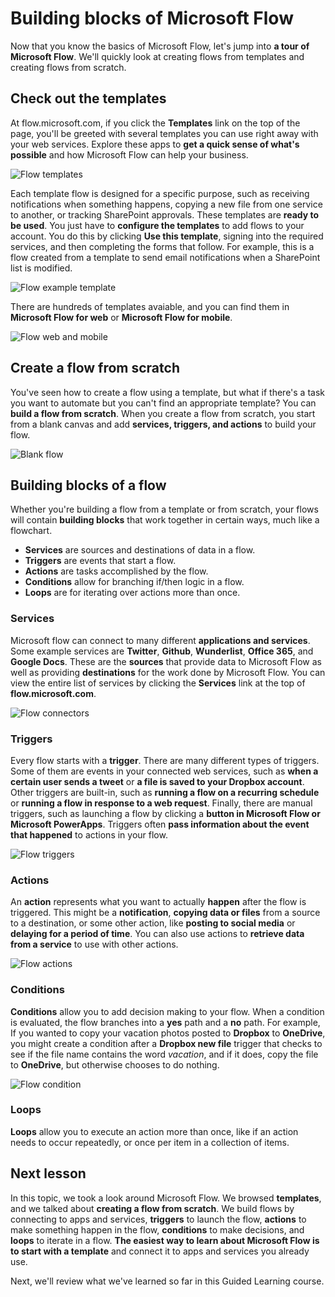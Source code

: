 <properties
   pageTitle="Building blocks of Microsoft Flow | Microsoft Flow"
   description="See the different parts of Microsoft Flow and how they relate. Create new flows from templates and from scratch."
   services=""
   suite="flow"
   documentationCenter="na"
   authors="msftman"
   manager="anneta"
   editor=""
   tags=""
   featuredVideoId="9U8jMRO-Jv0"
   courseDuration="9m"/>

<tags
   ms.service="flow"
   ms.devlang="na"
   ms.topic="get-started-article"
   ms.tgt_pltfrm="na"
   ms.workload="na"
   ms.date="11/22/2016"
   ms.author="deonhe"/>

# Building blocks of Microsoft Flow

Now that you know the basics of Microsoft Flow, let's jump into **a tour of Microsoft Flow**. We'll quickly look at creating flows from templates and creating flows from scratch.

## Check out the templates

At flow.microsoft.com, if you click the **Templates** link on the top of the page, you'll be greeted with several templates you can use right away with your web services. Explore these apps to **get a quick sense of what's possible** and how Microsoft Flow can help your business.

![Flow templates](./media/learning-flow-parts/template-list.png)

Each template flow is designed for a specific purpose, such as receiving notifications when something happens, copying a new file from one service to another, or tracking SharePoint approvals. These templates are **ready to be used**.  You just have to **configure the templates** to add flows to your account. You do this by clicking **Use this template**, signing into the required services, and then completing the forms that follow.  For example, this is a flow created from a template to send email notifications when a SharePoint list is modified. 

![Flow example template](./media/learning-flow-parts/example-template.png)

There are hundreds of templates avaiable, and you can find them in **Microsoft Flow for web** or **Microsoft Flow for mobile**.

![Flow web and mobile](./media/learning-flow-parts/flow-web-mobile.png)

## Create a flow from scratch

You've seen how to create a flow using a template, but what if there's a task you want to automate but you can't find an appropriate template? You can **build a flow from scratch**.  When you create a flow from scratch, you start from a blank canvas and add **services, triggers, and actions** to build your flow.  

![Blank flow](./media/learning-flow-parts/flow-from-blank.png)

## Building blocks of a flow

Whether you're building a flow from a template or from scratch, your flows will contain **building blocks** that work together in certain ways, much like a flowchart.

- **Services** are sources and destinations of data in a flow.
- **Triggers** are events that start a flow.
- **Actions** are tasks accomplished by the flow.
- **Conditions** allow for branching if/then logic in a flow.
- **Loops** are for iterating over actions more than once.

### Services

Microsoft flow can connect to many different **applications and services**.  Some example services are **Twitter**, **Github**, **Wunderlist**, **Office 365**, and **Google Docs**.  These are the **sources** that provide data to Microsoft Flow as well as providing **destinations** for the work done by Microsoft Flow.  You can view the entire list of services by clicking the **Services** link at the top of **flow.microsoft.com**.

![Flow connectors](./media/learning-flow-parts/flow-connectors.png)

### Triggers

Every flow starts with a **trigger**.  There are many different types of triggers.  Some of them are events in your connected web services, such as **when a certain user sends a tweet** or **a file is saved to your Dropbox account**.  Other triggers are built-in, such as **running a flow on a recurring schedule** or **running a flow in response to a web request**.  Finally, there are manual triggers, such as launching a flow by clicking a **button in Microsoft Flow or Microsoft PowerApps**.  Triggers often **pass information about the event that happened** to actions in your flow.

![Flow triggers](./media/learning-flow-parts/flow-triggers.png)  

### Actions

An **action** represents what you want to actually **happen** after the flow is triggered.  This might be a **notification**, **copying data or files** from a source to a destination, or some other action, like **posting to social media** or **delaying for a period of time**.  You can also use actions to **retrieve data from a service** to use with other actions.

![Flow actions](./media/learning-flow-parts/flow-actions.png) 

### Conditions

**Conditions** allow you to add decision making to your flow.  When a condition is evaluated, the flow branches into a **yes** path and a **no** path.   For example, If you wanted to copy your vacation photos posted to **Dropbox** to **OneDrive**, you might create a condition after a **Dropbox new file** trigger that checks to see if the file name contains the word *vacation*, and if it does, copy the file to **OneDrive**, but otherwise chooses to do nothing.

![Flow condition](./media/learning-flow-parts/flow-condition.png) 

### Loops

**Loops** allow you to execute an action more than once, like if an action needs to occur repeatedly, or once per item in a collection of items.

## Next lesson

In this topic, we took a look around Microsoft Flow.  We browsed **templates**, and we talked about **creating a flow from scratch**.  We build flows by connecting to apps and services, **triggers** to launch the flow, **actions** to make something happen in the flow, **conditions** to make decisions, and **loops** to iterate in a flow.  **The easiest way to learn about Microsoft Flow is to start with a template** and connect it to apps and services you already use. 

Next, we'll review what we've learned so far in this Guided Learning course.



